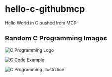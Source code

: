 # hello-c-githubmcp
Hello World in C pushed from MCP

## Random C Programming Images

![C Programming Logo](https://upload.wikimedia.org/wikipedia/commons/1/19/C_Logo.png)

![C Code Example](https://upload.wikimedia.org/wikipedia/commons/3/35/The_C_Programming_Language_logo.svg)

![C Programming Illustration](https://miro.medium.com/v2/resize:fit:1400/1*Z0b6lQFQ2F1rU1bQp5p1qA.png)